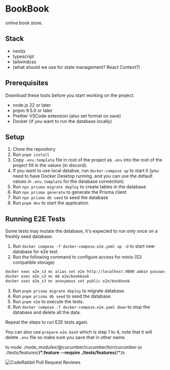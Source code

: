 # BookBook

online book store.

## Stack

- nextjs
- typescript
- tailwindcss
- (what should we use for state management? React Context?)

## Prerequisites

Download these tools before you start working on the project.

- node.js 22 or later
- pnpm 9.5.0 or later
- Prettier VSCode extension (also set format on save)
- Docker (if you want to run the database locally)

## Setup

1. Clone the repository
2. Run `pnpm install`
3. Copy `.env.template` file in root of the project as `.env` into the root of the project fill in the values (in discord).
4. If you want to use local databse, run `docker-compose up` to start it (you need to have Docker Desktop running, and you can use the default values in `.env.template` for the database connection)
5. Run `npx prisma migrate deploy` to create tables in the database
6. Run `npx prisma generate` to generate the Prisma client
7. Run `npx prisma db seed` to seed the database
8. Run `pnpm dev` to start the application

## Running E2E Tests

Some tests may mutate the database, it's expected to run only once on a freshly seed database.

1. Run `docker compose -f docker-compose.e2e.yaml up -d` to start new database for e2e test.
2. Run the following command to configure access for minio (S3 compatible storage)

```bash
docker exec e2e_s3 mc alias set e2e http://localhost:9000 admin password
docker exec e2e_s3 mc mb e2e/bookbook
docker exec e2e_s3 mc anonymous set public e2e/bookbook
```

3. Run `pnpm prisma migrate deploy` to migrate database.
4. Run `pnpm prisma db seed` to seed the database.
5. Run `pnpm e2e` to execute the tests.
6. Run `docker compose -f docker-compose.e2e.yaml down` to stop the database and delete all the data.

Repeat the steps to run E2E tests again.

You can also use `prepare-e2e.bash` which is step 1 to 4, note that it will delete `.env` file so make sure you save that in other name.

ts-node ./node_modules/@cucumber/cucumber/bin/cucumber-js ./tests/features/**/\*.feature --require ./tests/features/**/\*.ts

![CodeRabbit Pull Request Reviews](https://img.shields.io/coderabbit/prs/github/seg-org/bookbook?utm_source=oss&utm_medium=github&utm_campaign=seg-org%2Fbookbook&labelColor=171717&color=FF570A&link=https%3A%2F%2Fcoderabbit.ai&label=CodeRabbit+Reviews)
